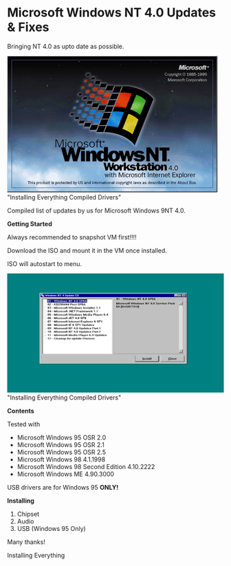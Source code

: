# Microsoft Windows NT 4.0 Updates & Fixes 
Bringing NT 4.0 as upto date as possible.

![Alt text](NT4.png)
"Installing Everything Compiled Drivers"

Compiled list of updates by us for Microsoft Windows 9NT 4.0.

**Getting Started**

Always recommended to snapshot VM first!!!!

Download the ISO and mount it in the VM once installed.

ISO will autostart to menu.

![Alt text](Screenshot.png)
"Installing Everything Compiled Drivers"

**Contents**


Tested with 

- Microsoft Windows 95 OSR 2.0
- Microsoft Windows 95 OSR 2.1
- Microsoft Windows 95 OSR 2.5
- Microsoft Windows 98 4.1.1998
- Microsoft Windows 98 Second Edition 4.10.2222
- Microsoft Windows ME 4.90.3000

USB drivers are for Windows 95 **ONLY!**

**Installing**

1. Chipset
2. Audio
3. USB (Windows 95 Only)

   
Many thanks!

Installing Everything

